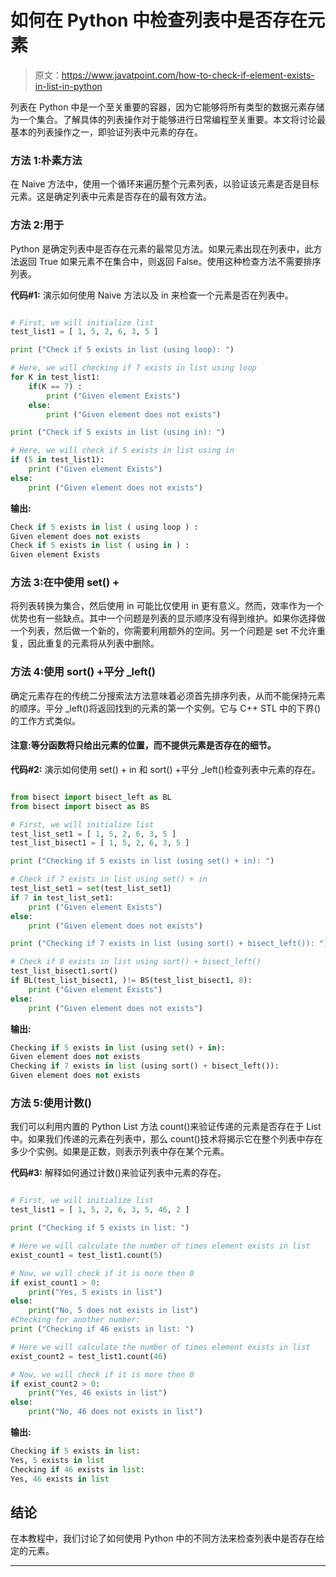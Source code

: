 # 如何在 Python 中检查列表中是否存在元素

> 原文：<https://www.javatpoint.com/how-to-check-if-element-exists-in-list-in-python>

列表在 Python 中是一个至关重要的容器，因为它能够将所有类型的数据元素存储为一个集合。了解具体的列表操作对于能够进行日常编程至关重要。本文将讨论最基本的列表操作之一，即验证列表中元素的存在。

### 方法 1:朴素方法

在 Naive 方法中，使用一个循环来遍历整个元素列表，以验证该元素是否是目标元素。这是确定列表中元素是否存在的最有效方法。

### 方法 2:用于

Python 是确定列表中是否存在元素的最常见方法。如果元素出现在列表中，此方法返回 True 如果元素不在集合中，则返回 False。使用这种检查方法不需要排序列表。

**代码#1:** 演示如何使用 Naive 方法以及 in 来检查一个元素是否在列表中。

```py

# First, we will initialize list
test_list1 = [ 1, 5, 2, 6, 3, 5 ]

print ("Check if 5 exists in list (using loop): ")

# Here, we will checking if 7 exists in list using loop
for K in test_list1:
    if(K == 7) :
        print ("Given element Exists")
    else:
        print ("Given element does not exists")

print ("Check if 5 exists in list (using in): ")

# Here, we will check if 5 exists in list using in
if (5 in test_list1):
    print ("Given element Exists")
else:
    print ("Given element does not exists")

```

**输出:**

```py
Check if 5 exists in list ( using loop ) : 
Given element does not exists
Check if 5 exists in list ( using in ) : 
Given element Exists

```

### 方法 3:在中使用 set() +

将列表转换为集合，然后使用 in 可能比仅使用 in 更有意义。然而，效率作为一个优势也有一些缺点。其中一个问题是列表的显示顺序没有得到维护。如果你选择做一个列表，然后做一个新的，你需要利用额外的空间。另一个问题是 set 不允许重复，因此重复的元素将从列表中删除。

### 方法 4:使用 sort() +平分 _left()

确定元素存在的传统二分搜索法方法意味着必须首先排序列表，从而不能保持元素的顺序。平分 _left()将返回找到的元素的第一个实例。它与 C++ STL 中的下界()的工作方式类似。

#### 注意:等分函数将只给出元素的位置，而不提供元素是否存在的细节。

**代码#2:** 演示如何使用 set() + in 和 sort() +平分 _left()检查列表中元素的存在。

```py

from bisect import bisect_left as BL
from bisect import bisect as BS

# First, we will initialize list
test_list_set1 = [ 1, 5, 2, 6, 3, 5 ]
test_list_bisect1 = [ 1, 5, 2, 6, 3, 5 ]

print ("Checking if 5 exists in list (using set() + in): ")

# Check if 7 exists in list using set() + in
test_list_set1 = set(test_list_set1)
if 7 in test_list_set1:
    print ("Given element Exists")
else:
    print ("Given element does not exists")

print ("Checking if 7 exists in list (using sort() + bisect_left()): ")

# Check if 8 exists in list using sort() + bisect_left()
test_list_bisect1.sort()
if BL(test_list_bisect1, )!= BS(test_list_bisect1, 8):
    print ("Given element Exists")
else:
    print ("Given element does not exists")

```

**输出:**

```py
Checking if 5 exists in list (using set() + in): 
Given element does not exists
Checking if 7 exists in list (using sort() + bisect_left()): 
Given element does not exists

```

### 方法 5:使用计数()

我们可以利用内置的 Python List 方法 count()来验证传递的元素是否存在于 List 中。如果我们传递的元素在列表中，那么 count()技术将揭示它在整个列表中存在多少个实例。如果是正数，则表示列表中存在某个元素。

**代码#3:** 解释如何通过计数()来验证列表中元素的存在。

```py

# First, we will initialize list
test_list1 = [ 1, 5, 2, 6, 3, 5, 46, 2 ]

print ("Checking if 5 exists in list: ")

# Here we will calculate the number of times element exists in list
exist_count1 = test_list1.count(5)

# Now, we will check if it is more then 0
if exist_count1 > 0:
    print("Yes, 5 exists in list")
else:
    print("No, 5 does not exists in list")
#Checking for another number:
print ("Checking if 46 exists in list: ")

# Here we will calculate the number of times element exists in list
exist_count2 = test_list1.count(46)

# Now, we will check if it is more then 0
if exist_count2 > 0:
    print("Yes, 46 exists in list")
else:
    print("No, 46 does not exists in list")

```

**输出:**

```py
Checking if 5 exists in list: 
Yes, 5 exists in list
Checking if 46 exists in list: 
Yes, 46 exists in list

```

## 结论

在本教程中，我们讨论了如何使用 Python 中的不同方法来检查列表中是否存在给定的元素。

* * *